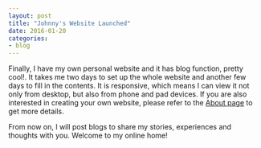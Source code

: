 ```yaml
---
layout: post
title: "Johnny's Website Launched"
date: 2016-01-20
categories:
- blog
---
```


Finally, I have my own personal website and it has blog function, pretty cool!. It takes me two days to set up the whole website and another few days to fill in the contents. It is responsive, which means I can view it not only from desktop, but also from phone and pad devices. If you are also interested in creating your own website, please refer to the [About page](/about/) to get more details.  

From now on, I will post blogs to share my stories, experiences and thoughts with you. Welcome to my online home!
